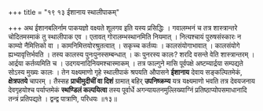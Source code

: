 +++
title = "१९ १३ ईशानाय स्थालीपाकम्"

+++
अथ ईशानबलिर्नाम पाकयज्ञो वक्ष्यते शूलगव इति यस्य प्रसिद्धिः । गवालम्भनं च तत्र शास्त्रान्तरे चोदितमस्माकं तु स्थालीपाक एव ।
एतावत् गोरालम्भस्थानमिति नियमात् ।
नित्यश्चायं पुरुषसंस्कारः न काम्यो नैमित्तिको वा ।
कामनिमित्तयोरश्रुतत्वात् ।
सकृच्च कर्तव्यः । कालसंयोगाभावात् ।
कालसंयोगे ह्यभ्यावृत्तिर्भवति ।
तस्य कालस्य पुनःपुनस्सम्बन्धात् ।
कः पुनरस्य कालः? शरदि वसन्ते वेति शास्त्रान्तरम् ।
आर्द्रया कर्तव्यमिति च ।
उदगयनादिनियमश्चास्माकम् ।
तत्र फाल्गुने मासि पूर्वपक्षे
अष्टम्यार्द्रया सम्पद्यते सोऽस्य मुख्यः कालः ।
तेन यक्ष्यमाणो गृहे स्थालीपाकं श्रपयति औपासने **ईशानाय** देवाय सङ्कल्पितमेकं, **क्षेत्रपतये** चापरम् ।
तैस्सह **प्राचीमुदीचीं वा दिशं** ग्रामात् बहिर् **उपनिष्क्रम्य** यत्र यक्ष्यमाणो भवति तत्र देवयजनाय देवगृहयोश्च पर्याप्तमेकं **स्थण्डिलं कल्पयित्वा** तस्य पूर्वार्धे अगन्यायतनमुल्लिख्याग्निं प्रतिष्ठाप्योपसमाधानादि तन्त्रं प्रतिपद्यते ।
द्वन्द्व पात्राणि, परिधयः ॥१३॥
